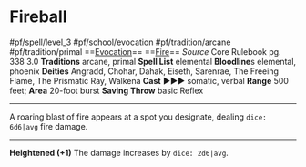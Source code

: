 # Fireball
#pf/spell/level_3 #pf/school/evocation #pf/tradition/arcane #pf/tradition/primal
==[Evocation](../../../Traits/Evocation.md)== ==[Fire](../../../Traits/Fire.md)==
*Source* Core Rulebook pg. 338 3.0
**Traditions** arcane, primal
**Spell List** elemental
**Bloodline**s elemental, phoenix
**Deities** Angradd, Chohar, Dahak, Eiseth, Sarenrae, The Freeing Flame, The Prismatic Ray, Walkena
**Cast** ►►► somatic, verbal
**Range** 500 feet; **Area** 20-foot burst
**Saving Throw** basic Reflex

---
A roaring blast of fire appears at a spot you designate, dealing `dice: 6d6|avg` fire damage.

<hr>

**Heightened (+1)** The damage increases by `dice: 2d6|avg`.